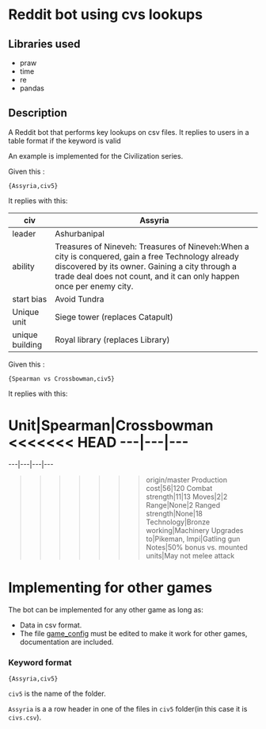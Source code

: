 # Reddit bot using cvs lookups

## Libraries used
*  praw
*  time
*  re
*  pandas

## Description

A Reddit bot that performs key lookups on csv files.
It replies to users in a table format if the keyword is valid

An example is implemented for the Civilization series.

Given this :

```
{Assyria,civ5}
```

It replies with this:

civ| Assyria
---|---
leader| Ashurbanipal
ability| Treasures of Nineveh:	Treasures of Nineveh:When a city is conquered, gain a free Technology already discovered by its owner. Gaining a city through a trade deal does not count, and it can only happen once per enemy city.
start bias| Avoid Tundra
Unique unit| Siege tower (replaces Catapult)	
unique building|Royal library (replaces Library) 


Given this :

```
{Spearman vs Crossbowman,civ5}
```

It replies with this:

Unit|Spearman|Crossbowman
<<<<<<< HEAD
---|---|---
=======
---|---|---|---
>>>>>>> origin/master
Production cost|56|120
Combat strength|11|13
Moves|2|2
Range|None|2
Ranged strength|None|18
Technology|Bronze working|Machinery
Upgrades to|Pikeman, Impi|Gatling gun
Notes|50% bonus vs. mounted units|May not melee attack


# Implementing for other games
The bot can be implemented for any other game as long as:
* Data in csv format.
* The file [game_config](game_config.py) must be edited to make it work for other games, documentation are included.

### Keyword  format 

`{Assyria,civ5}`

`civ5` is the name of the folder.

`Assyria` is a a row header in one of the files in `civ5` folder(in this case it is `civs.csv`).
